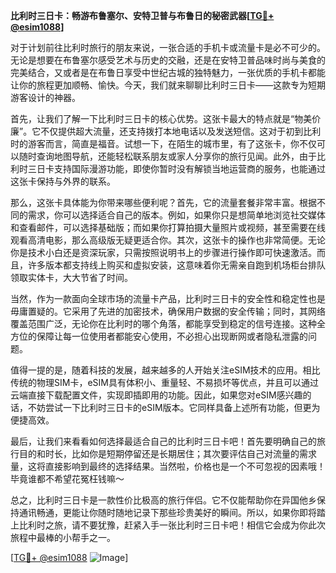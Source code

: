 **比利时三日卡：畅游布鲁塞尔、安特卫普与布鲁日的秘密武器[[TG💪+ @esim1088](https://t.me/s/esim1088)]**

对于计划前往比利时旅行的朋友来说，一张合适的手机卡或流量卡是必不可少的。无论是想要在布鲁塞尔感受艺术与历史的交融，还是在安特卫普品味时尚与美食的完美结合，又或者是在布鲁日享受中世纪古城的独特魅力，一张优质的手机卡都能让你的旅程更加顺畅、愉快。今天，我们就来聊聊比利时三日卡——这款专为短期游客设计的神器。

首先，让我们了解一下比利时三日卡的核心优势。这张卡最大的特点就是“物美价廉”。它不仅提供超大流量，还支持拨打本地电话以及发送短信。这对于初到比利时的游客而言，简直是福音。试想一下，在陌生的城市里，有了这张卡，你不仅可以随时查询地图导航，还能轻松联系朋友或家人分享你的旅行见闻。此外，由于比利时三日卡支持国际漫游功能，即使你暂时没有解锁当地运营商的服务，也能通过这张卡保持与外界的联系。

那么，这张卡具体能为你带来哪些便利呢？首先，它的流量套餐非常丰富。根据不同的需求，你可以选择适合自己的版本。例如，如果你只是想简单地浏览社交媒体和查看邮件，可以选择基础版；而如果你打算拍摄大量照片或视频，甚至需要在线观看高清电影，那么高级版无疑更适合你。其次，这张卡的操作也非常简便。无论你是技术小白还是资深玩家，只需按照说明书上的步骤进行操作即可快速激活。而且，许多版本都支持线上购买和虚拟安装，这意味着你无需亲自跑到机场柜台排队领取实体卡，大大节省了时间。

当然，作为一款面向全球市场的流量卡产品，比利时三日卡的安全性和稳定性也是毋庸置疑的。它采用了先进的加密技术，确保用户数据的安全传输；同时，其网络覆盖范围广泛，无论你在比利时的哪个角落，都能享受到稳定的信号连接。这种全方位的保障让每一位使用者都能安心使用，不必担心出现断网或者隐私泄露的问题。

值得一提的是，随着科技的发展，越来越多的人开始关注eSIM技术的应用。相比传统的物理SIM卡，eSIM具有体积小、重量轻、不易损坏等优点，并且可以通过云端直接下载配置文件，实现即插即用的功能。因此，如果您对eSIM感兴趣的话，不妨尝试一下比利时三日卡的eSIM版本。它同样具备上述所有功能，但更为便捷高效。

最后，让我们来看看如何选择最适合自己的比利时三日卡吧！首先要明确自己的旅行目的和时长，比如你是短期停留还是长期居住；其次要评估自己对流量的需求量，这将直接影响到最终的选择结果。当然啦，价格也是一个不可忽视的因素哦！毕竟谁都不希望花冤枉钱嘛～

总之，比利时三日卡是一款性价比极高的旅行伴侣。它不仅能帮助你在异国他乡保持通讯畅通，更能让你随时随地记录下那些珍贵美好的瞬间。所以，如果你即将踏上比利时之旅，请不要犹豫，赶紧入手一张比利时三日卡吧！相信它会成为你此次旅程中最棒的小帮手之一。

[[TG💪+ @esim1088](https://t.me/s/esim1088) ![Image](https://i.postimg.cc/4NQfJmqS/Snipaste-2025-05-13-00-14-12.png)]